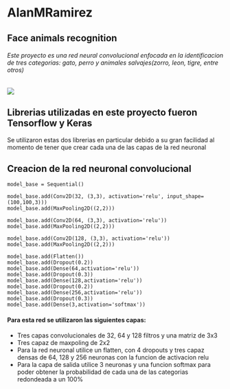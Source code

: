 # AlanMRamirez

## Face animals recognition 
<h6>Este proyecto es una red neural convolucional enfocada en la identificacion de tres categorias: gato, perro y animales salvajes(zorro, leon, tigre, entre otros) </h6> 

![](https://forum.huawei.com/enterprise/es/data/attachment/forum/202106/07/121019qq9i4d9rsk4rog4z.png?CCN2.png)

## Librerias utilizadas en este proyecto fueron Tensorflow y Keras
<p>Se utilizaron estas dos librerias en particular debido a su gran facilidad al momento de tener que crear cada una de las capas de la red neuronal</p>

## Creacion de la red neuronal convolucional

    model_base = Sequential()
    
    model_base.add(Conv2D(32, (3,3), activation='relu', input_shape=(100,100,3)))
    model_base.add(MaxPooling2D((2,2)))
    
    model_base.add(Conv2D(64, (3,3), activation='relu'))
    model_base.add(MaxPooling2D((2,2)))
    
    model_base.add(Conv2D(128, (3,3), activation='relu'))
    model_base.add(MaxPooling2D((2,2)))
    
    model_base.add(Flatten())
    model_base.add(Dropout(0.2))
    model_base.add(Dense(64,activation='relu'))
    model_base.add(Dropout(0.3))
    model_base.add(Dense(128,activation='relu'))
    model_base.add(Dropout(0.2))
    model_base.add(Dense(256,activation='relu'))
    model_base.add(Dropout(0.3))
    model_base.add(Dense(3,activation='softmax'))
#### Para esta red se utilizaron las siguientes capas:
<ul>
<li>Tres capas convolucionales de 32, 64 y 128 filtros  y una matriz de 3x3</li>
<li>Tres capaz de maxpoling de 2x2</li>
<li>Para la red neuronal utilice un flatten, con 4 dropouts y tres capaz densas de 64, 128 y 256 neuronas con la funcion de activacion relu</li>
<li>Para la capa de salida utilice 3 neuronas y una funcion softmax para poder obtener la probabilidad de cada una de las categorias redondeada a un 100%</li>
</ul>

